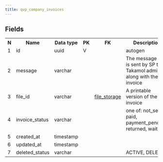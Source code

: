 ```yaml
---
title: qvp_company_invoices 
---
```


## Fields

<table style="width: 100%">
    <colgroup>
       <col span="1" style="width: 3%;"/>
       <col span="1" style="width: 12%;"/>
       <col span="1" style="width: 10%;"/>
       <col span="1" style="width: 3%;"/>
       <col span="1" style="width: 12%;"/>
       <col span="1" style="width: 60%;"/>
    </colgroup>
  <tr>
    <th>N</th>
    <th>Name</th>
    <th>Data type</th>
    <th>PK</th>
    <th>FK</th>
    <th>Description</th>
  </tr>
<tr><td>1</td><td>id</td><td>uuid</td><td>V</td><td></td><td>autogen</td></tr>
<tr><td>2</td><td>message</td><td>varchar</td><td></td><td></td><td>The message that is sent by SP to Takamol admin along with the invoice </td></tr>
<tr><td>3</td><td>file_id</td><td>varchar</td><td></td><td><a href="file_storage-uni.md">file_storage</a></td><td>A printable version of the invoice</td></tr>
<tr><td>4</td><td>invoice_status</td><td>varchar</td><td></td><td></td><td>one of: not_sent, paid, payment_pending, returned, waiting</td></tr>
<tr><td>5</td><td>created_at</td><td>timestamp</td><td></td><td></td><td></td></tr>
<tr><td>6</td><td>updated_at</td><td>timestamp</td><td></td><td></td><td></td></tr>
<tr><td>7</td><td>deleted_status</td><td>varchar</td><td></td><td></td><td>ACTIVE, DELETED</td></tr>

</table>